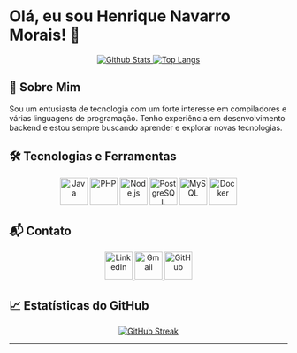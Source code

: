 # Olá, eu sou Henrique Navarro Morais! 👋

<div align="center">
  <a href="https://github.com/Henrique-Navarro">
    <img src="https://github-readme-stats.vercel.app/api?username=Henrique-Navarro&show_icons=true&theme=dark&cache_seconds=60" alt="Github Stats" />
  </a>
  <a href="https://github.com/Henrique-Navarro">
    <img src="https://github-readme-stats.vercel.app/api/top-langs/?username=Henrique-Navarro&layout=compact&theme=dark" alt="Top Langs" />
  </a>
</div>

## 🚀 Sobre Mim
Sou um entusiasta de tecnologia com um forte interesse em compiladores e várias linguagens de programação. Tenho experiência em desenvolvimento backend e estou sempre buscando aprender e explorar novas tecnologias.

## 🛠️ Tecnologias e Ferramentas
<div align="center">
  <img src="https://cdn.jsdelivr.net/gh/devicons/devicon/icons/java/java-original.svg" title="Java" alt="Java" width="50" height="50"/>
  <img src="https://cdn.jsdelivr.net/gh/devicons/devicon/icons/php/php-original.svg" title="PHP" alt="PHP" width="50" height="50"/>
  <img src="https://cdn.jsdelivr.net/gh/devicons/devicon/icons/nodejs/nodejs-original.svg" title="Node.js" alt="Node.js" width="50" height="50"/>
  <img src="https://cdn.jsdelivr.net/gh/devicons/devicon/icons/postgresql/postgresql-original.svg" title="PostgreSQL" alt="PostgreSQL" width="50" height="50"/>
  <img src="https://cdn.jsdelivr.net/gh/devicons/devicon/icons/mysql/mysql-original.svg" title="MySQL" alt="MySQL" width="50" height="50"/>
  <img src="https://cdn.jsdelivr.net/gh/devicons/devicon/icons/docker/docker-original.svg" title="Docker" alt="Docker" width="50" height="50"/>
</div>



## 📬 Contato
<div align="center">
  <a href="https://www.linkedin.com/in/henrique-navarro/" target="_blank">
    <img src="https://cdn.jsdelivr.net/gh/devicons/devicon/icons/linkedin/linkedin-original.svg" alt="LinkedIn" width="50" height="50"/>
  </a>
  <a href="mailto:henriquenavarromorais@gmail.com" target="_blank">
    <img src="https://upload.wikimedia.org/wikipedia/commons/8/8c/Gmail_Icon_%282020%29.svg" alt="Gmail" width="50" height="50"/>
  </a>
  <a href="https://github.com/Henrique-Navarro" target="_blank">
    <img src="https://cdn.jsdelivr.net/gh/devicons/devicon/icons/github/github-original.svg" alt="GitHub" width="50" height="50"/>
  </a>
</div>

## 📈 Estatísticas do GitHub
<div align="center">
  <a href="https://github.com/Henrique-Navarro">
    <img src="https://github-readme-streak-stats.herokuapp.com/?user=Henrique-Navarro&theme=dark" alt="GitHub Streak" />
  </a>
</div>

---
